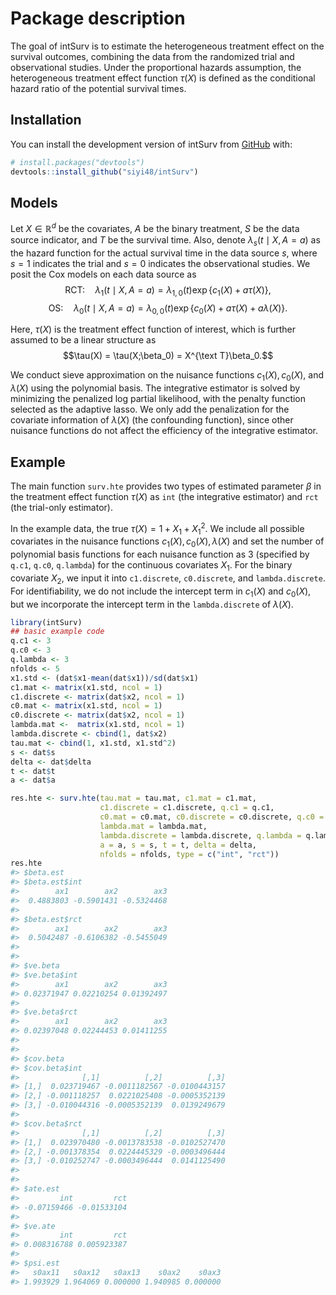 
<!-- README.md is generated from README.Rmd. Please edit that file -->

# Package description

<!-- badges: start -->
<!-- badges: end -->

The goal of intSurv is to estimate the heterogeneous treatment effect on
the survival outcomes, combining the data from the randomized trial and
observational studies. Under the proportional hazards assumption, the
heterogeneous treatment effect function $\tau(X)$ is defined as the
conditional hazard ratio of the potential survival times.

## Installation

You can install the development version of intSurv from
[GitHub](https://github.com/) with:

``` r
# install.packages("devtools")
devtools::install_github("siyi48/intSurv")
```

## Models

Let $X\in \mathbb{R}^d$ be the covariates, $A$ be the binary treatment,
$S$ be the data source indicator, and $T$ be the survival time. Also,
denote $\lambda_s(t\mid X, A=a)$ as the hazard function for the actual
survival time in the data source $s$, where $s=1$ indicates the trial
and $s=0$ indicates the observational studies. We posit the Cox models
on each data source as
$$\text{RCT:} \quad \lambda_1(t\mid X, A=a) =\lambda_{1,0}(t)\exp\{c_1(X) + a\tau(X)\},$$
$$\text{OS:} \quad \lambda_0(t\mid X, A=a) =\lambda_{0,0}(t)\exp\{c_0(X) + a\tau(X) + a\lambda(X)\}.$$

Here, $\tau(X)$ is the treatment effect function of interest, which is
further assumed to be a linear structure as
$$\tau(X) = \tau(X;\beta_0) = X^{\text T}\beta_0.$$

We conduct sieve approximation on the nuisance functions
$c_1(X), c_0(X)$, and $\lambda(X)$ using the polynomial basis. The
integrative estimator is solved by minimizing the penalized log partial
likelihood, with the penalty function selected as the adaptive lasso. We
only add the penalization for the covariate information of $\lambda(X)$
(the confounding function), since other nuisance functions do not affect
the efficiency of the integrative estimator.

## Example

The main function `surv.hte` provides two types of estimated parameter
$\beta$ in the treatment effect function $\tau(X)$ as `int` (the
integrative estimator) and `rct` (the trial-only estimator).

In the example data, the true $\tau(X) = 1 + X_1 + X_1^2$. We include
all possible covariates in the nuisance functions
$c_1(X), c_0(X),\lambda(X)$ and set the number of polynomial basis
functions for each nuisance function as $3$ (specified by `q.c1`,
`q.c0`, `q.lambda`) for the continuous covariates $X_1$. For the binary
covariate $X_2$, we input it into `c1.discrete`, `c0.discrete`, and
`lambda.discrete`. For identifiability, we do not include the intercept
term in $c_1(X)$ and $c_0(X)$, but we incorporate the intercept term in
the `lambda.discrete` of $\lambda(X)$.

``` r
library(intSurv)
## basic example code
q.c1 <- 3
q.c0 <- 3
q.lambda <- 3
nfolds <- 5
x1.std <- (dat$x1-mean(dat$x1))/sd(dat$x1)
c1.mat <- matrix(x1.std, ncol = 1)
c1.discrete <- matrix(dat$x2, ncol = 1)
c0.mat <- matrix(x1.std, ncol = 1)
c0.discrete <- matrix(dat$x2, ncol = 1)
lambda.mat <-  matrix(x1.std, ncol = 1)
lambda.discrete <- cbind(1, dat$x2)
tau.mat <- cbind(1, x1.std, x1.std^2)
s <- dat$s
delta <- dat$delta
t <- dat$t
a <- dat$a

res.hte <- surv.hte(tau.mat = tau.mat, c1.mat = c1.mat,
                    c1.discrete = c1.discrete, q.c1 = q.c1,
                    c0.mat = c0.mat, c0.discrete = c0.discrete, q.c0 = q.c0,
                    lambda.mat = lambda.mat,
                    lambda.discrete = lambda.discrete, q.lambda = q.lambda,
                    a = a, s = s, t = t, delta = delta,
                    nfolds = nfolds, type = c("int", "rct"))
res.hte
#> $beta.est
#> $beta.est$int
#>        ax1        ax2        ax3 
#>  0.4883803 -0.5901431 -0.5324468 
#> 
#> $beta.est$rct
#>        ax1        ax2        ax3 
#>  0.5042487 -0.6106382 -0.5455049 
#> 
#> 
#> $ve.beta
#> $ve.beta$int
#>        ax1        ax2        ax3 
#> 0.02371947 0.02210254 0.01392497 
#> 
#> $ve.beta$rct
#>        ax1        ax2        ax3 
#> 0.02397048 0.02244453 0.01411255 
#> 
#> 
#> $cov.beta
#> $cov.beta$int
#>              [,1]          [,2]          [,3]
#> [1,]  0.023719467 -0.0011182567 -0.0100443157
#> [2,] -0.001118257  0.0221025408 -0.0005352139
#> [3,] -0.010044316 -0.0005352139  0.0139249679
#> 
#> $cov.beta$rct
#>              [,1]          [,2]          [,3]
#> [1,]  0.023970480 -0.0013783538 -0.0102527470
#> [2,] -0.001378354  0.0224445329 -0.0003496444
#> [3,] -0.010252747 -0.0003496444  0.0141125490
#> 
#> 
#> $ate.est
#>         int         rct 
#> -0.07159466 -0.01533104 
#> 
#> $ve.ate
#>         int         rct 
#> 0.008316788 0.005923387 
#> 
#> $psi.est
#>   s0ax11   s0ax12   s0ax13    s0ax2    s0ax3 
#> 1.993929 1.964069 0.000000 1.940985 0.000000
```
